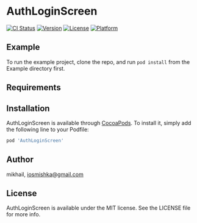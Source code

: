 # AuthLoginScreen

[![CI Status](https://img.shields.io/travis/mikhail/AuthLoginScreen.svg?style=flat)](https://travis-ci.org/mikhail/AuthLoginScreen)
[![Version](https://img.shields.io/cocoapods/v/AuthLoginScreen.svg?style=flat)](https://cocoapods.org/pods/AuthLoginScreen)
[![License](https://img.shields.io/cocoapods/l/AuthLoginScreen.svg?style=flat)](https://cocoapods.org/pods/AuthLoginScreen)
[![Platform](https://img.shields.io/cocoapods/p/AuthLoginScreen.svg?style=flat)](https://cocoapods.org/pods/AuthLoginScreen)

## Example

To run the example project, clone the repo, and run `pod install` from the Example directory first.

## Requirements

## Installation

AuthLoginScreen is available through [CocoaPods](https://cocoapods.org). To install
it, simply add the following line to your Podfile:

```ruby
pod 'AuthLoginScreen'
```

## Author

mikhail, iosmishka@gmail.com

## License

AuthLoginScreen is available under the MIT license. See the LICENSE file for more info.
